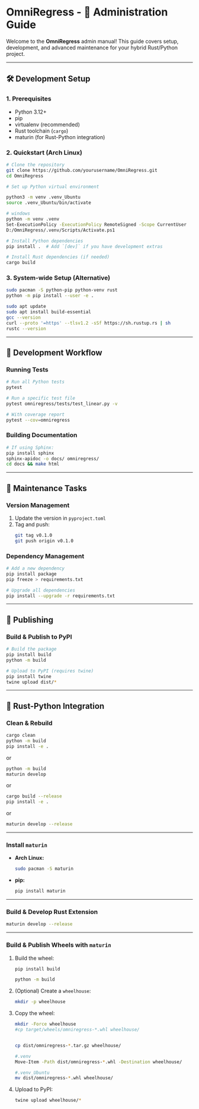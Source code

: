 # OmniRegress - 🚀 Administration Guide

Welcome to the **OmniRegress** admin manual! This guide covers setup, development, and advanced maintenance for your hybrid Rust/Python project.

---

## 🛠️ Development Setup

### 1. Prerequisites

- Python 3.12+
- pip
- virtualenv (recommended)
- Rust toolchain (`cargo`)
- maturin (for Rust-Python integration)

### 2. Quickstart (Arch Linux)

```bash
# Clone the repository
git clone https://github.com/yourusername/OmniRegress.git
cd OmniRegress

# Set up Python virtual environment

python3 -m venv .venv_Ubuntu
source .venv_Ubuntu/bin/activate

# windows
python -m venv .venv
Set-ExecutionPolicy -ExecutionPolicy RemoteSigned -Scope CurrentUser
D:/OmniRegress/.venv/Scripts/Activate.ps1

# Install Python dependencies
pip install .  # Add `[dev]` if you have development extras

# Install Rust dependencies (if needed)
cargo build
```

### 3. System-wide Setup (Alternative)

```bash
sudo pacman -S python-pip python-venv rust
python -m pip install --user -e .
```
```bash
sudo apt update
sudo apt install build-essential
gcc --version
curl --proto '=https' --tlsv1.2 -sSf https://sh.rustup.rs | sh
rustc --version
```
---

## 🚦 Development Workflow

### Running Tests

```bash
# Run all Python tests
pytest

# Run a specific test file
pytest omniregress/tests/test_linear.py -v

# With coverage report
pytest --cov=omniregress
```

### Building Documentation

```bash
# If using Sphinx:
pip install sphinx
sphinx-apidoc -o docs/ omniregress/
cd docs && make html
```

---

## 🧹 Maintenance Tasks

### Version Management

1. Update the version in `pyproject.toml`
2. Tag and push:
   ```bash
   git tag v0.1.0
   git push origin v0.1.0
   ```

### Dependency Management

```bash
# Add a new dependency
pip install package
pip freeze > requirements.txt

# Upgrade all dependencies
pip install --upgrade -r requirements.txt
```

---

## 🚀 Publishing

### Build & Publish to PyPI

```bash
# Build the package
pip install build
python -m build

# Upload to PyPI (requires twine)
pip install twine
twine upload dist/*
```

---

## 🦀 Rust-Python Integration

### Clean & Rebuild

```bash
cargo clean
python -m build
pip install -e .
```

or

```bash
python -m build
maturin develop
```

or

```bash
cargo build --release
pip install -e .
```
or
```bash
maturin develop --release
```
---

### Install `maturin`

- **Arch Linux:**
  ```sh
  sudo pacman -S maturin
  ```
- **pip:**
  ```sh
  pip install maturin
  ```

---

### Build & Develop Rust Extension

```sh
maturin develop --release
```

---

### Build & Publish Wheels with `maturin`

1. Build the wheel:
   ```bash
   pip install build

   python -m build
   ```
2. (Optional) Create a `wheelhouse`:
   ```bash
   mkdir -p wheelhouse
   ```
3. Copy the wheel:
   ```bash
   mkdir -Force wheelhouse
   #cp target/wheels/omniregress-*.whl wheelhouse/

   
   cp dist/omniregress-*.tar.gz wheelhouse/

   #.venv
   Move-Item -Path dist/omniregress-*.whl -Destination wheelhouse/

   #.venv_Ubuntu
   mv dist/omniregress-*.whl wheelhouse/


   ```
4. Upload to PyPI:
   ```bash
   twine upload wheelhouse/*
   ```

